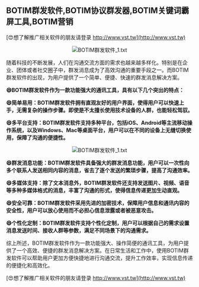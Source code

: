 ## **BOTIM群发软件,BOTIM协议群发器,BOTIM关键词霸屏工具,BOTIM营销**

[😍想了解推广相关软件的朋友请登录 http://www.vst.tw](http://www.vst.tw)

 <center><img src="https://vst.tw/MP4/tuiguang/png/8.png" alt="BOTIM群发软件_1.txt"></center>

随着科技的不断发展，人们在沟通交流方面的需求也越来越多样化。特别是在企业、团体或者社交圈子中，群发消息成为了高效沟通的重要手段之一。而BOTIM群发软件的出现，为用户提供了一个简单、便捷、快速的群发消息解决方案。

**😄BOTIM群发软件作为一款功能强大的通讯工具，具有以下几个突出的特点：**

**😄简单易用：BOTIM群发软件拥有直观友好的用户界面，使得用户可以快速上手，无需复杂的操作步骤。即使是不太擅长使用技术设备的人群，也能轻松驾驭。**

**😄多平台支持：BOTIM群发软件支持多种平台，包括iOS、Android等主流移动操作系统，以及Windows、Mac等桌面平台，用户可以在不同的设备上无缝切换使用，保障了沟通的便捷性。**

 <center><img src="https://vst.tw/MP4/tuiguang/png/5.png" alt="BOTIM群发软件_1.txt"></center>

**😄群发消息功能：BOTIM群发软件具备强大的群发消息功能，用户可以一次性向多个联系人发送相同内容的消息，省去了逐个发送的繁琐步骤，提高了沟通效率。**

**😄多媒体支持：除了文本消息外，BOTIM群发软件还支持发送图片、视频、语音等多种多媒体格式的消息，丰富了沟通的形式，使得信息传递更加生动直观。**

**😄安全可靠：BOTIM群发软件采用先进的加密技术，保障用户信息和通讯内容的安全性，用户可以放心使用而不必担心信息泄露或者被恶意攻击。**

**😄个性化定制：BOTIM群发软件支持个性化定制，用户可以根据自己的需求设置消息发送时间、接收人群等参数，满足不同场景下的沟通需求。**

综上所述，BOTIM群发软件作为一款功能强大、操作简便的通讯工具，为用户提供了一个高效、便捷的群发消息解决方案。在日常生活和工作中，使用BOTIM群发软件可以帮助用户更加方便快捷地进行沟通交流，提升工作效率，实现信息传递的便捷化和高效化。

[😍想了解推广相关软件的朋友请登录 http://www.vst.tw](http://www.vst.tw)



